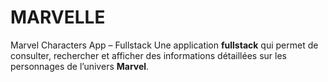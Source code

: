 # MARVELLE
Marvel Characters App – Fullstack  Une application **fullstack** qui permet de consulter, rechercher et afficher des informations détaillées sur les personnages de l’univers **Marvel**.
